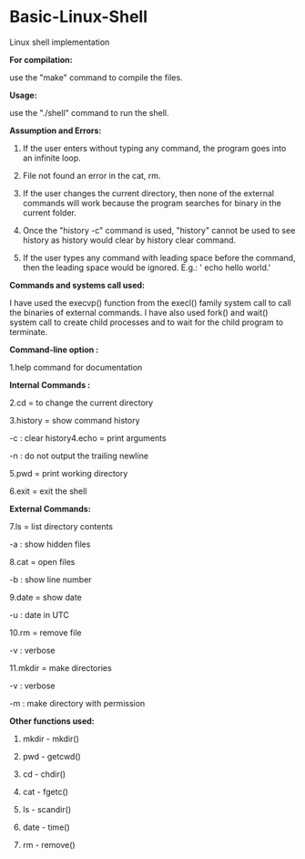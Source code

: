 # Basic-Linux-Shell
Linux shell implementation

**For compilation:**

use the "make" command to compile the files.

**Usage:**

use the "./shell" command to run the shell.

**Assumption and Errors:**

1. If the user enters without typing any command, the program goes into an infinite loop.

2. File not found an error in the cat, rm.

3. If the user changes the current directory, then none of the external commands will work because the program searches for binary in the current folder.

4. Once the "history -c" command is used, "history" cannot be used to see history as history would clear by history clear command.

5. If the user types any command with leading space before the command, then the leading space would be ignored.
E.g.: ' echo hello world.'

**Commands and systems call used:**

I have used the execvp() function from the execl() family system call to call the binaries of external commands. I have also used fork() and wait() system call to create child processes and to wait
for the child program to terminate.

**Command-line option :**

1.help command for documentation

**Internal Commands :**

2.cd = to change the current directory

3.history = show command history

-c : clear history4.echo = print arguments

-n : do not output the trailing newline

5.pwd = print working directory

6.exit = exit the shell

**External Commands:**

7.ls = list directory contents

-a : show hidden files

8.cat = open files

-b : show line number

9.date = show date

-u : date in UTC

10.rm = remove file

-v : verbose

11.mkdir = make directories

-v : verbose

-m : make directory with permission

**Other functions used:**

1. mkdir - mkdir()

2. pwd - getcwd()

3. cd - chdir()

4. cat - fgetc()

5. ls - scandir()

6. date - time()

7. rm - remove()
